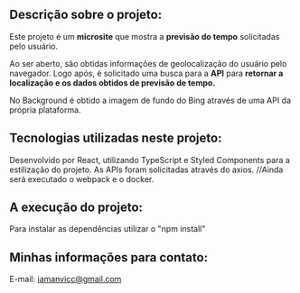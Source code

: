 ## Descrição sobre o projeto:

Este projeto é um **microsite** que mostra a **previsão do tempo** solicitadas pelo usuário. 

Ao ser aberto, são obtidas informações de geolocalização do usuário pelo navegador. Logo após, é solicitado uma busca para a **API** para **retornar a localização  e os dados obtidos de previsão de tempo.**

No Background é obtido a imagem de fundo do Bing através de uma API da própria plataforma. 



## Tecnologias utilizadas neste projeto:

Desenvolvido por React, utilizando TypeScript e Styled Components para a estilização do projeto.
As APIs foram solicitadas através do axios. 
//Ainda será executado o webpack e o docker.



## A execução do projeto:

Para instalar as dependências utilizar o "npm install"



## Minhas informações para contato:
E-mail: iamanvicc@gmail.com
